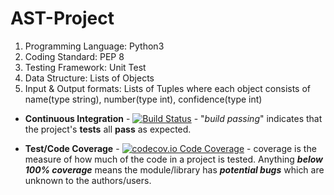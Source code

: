 # AST-Project

1. Programming Language: Python3<br>
2. Coding Standard: PEP 8<br>
3. Testing Framework: Unit Test<br>
4. Data Structure: Lists of Objects<br>
5. Input & Output formats: Lists of Tuples where each object consists of name(type string), number(type int), confidence(type int)<br>

+ **Continuous Integration** - [![Build Status](https://travis-ci.org/1apple7seeds/AST-Project.svg?branch=master)](https://travis-ci.org/1apple7seeds/AST-Project) - "*build passing*" indicates that the project's **tests** all **pass** as expected.

+ **Test/Code Coverage** - [![codecov.io Code Coverage](https://img.shields.io/codecov/c/github/1apple7seeds/AST-Project.svg?maxAge=2592000)](https://codecov.io/github/1apple7seeds/AST-Project) - coverage is the measure of how much of the code in a project is tested. Anything ***below 100% coverage*** means the module/library has ***potential bugs*** which are unknown to the authors/users.

